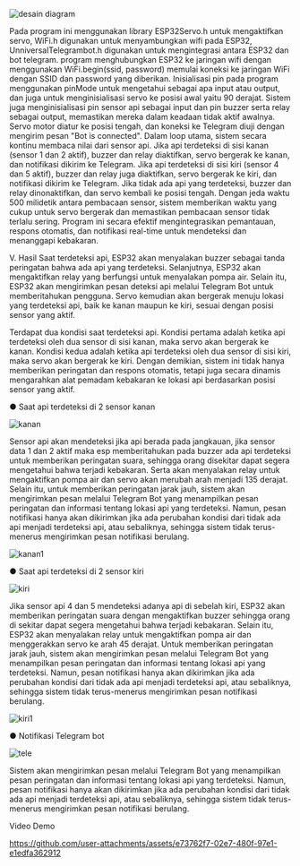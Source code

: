 ![desain diagram](https://github.com/user-attachments/assets/bfd46aa1-ad3b-4090-88e6-c9d90c129611)

Pada program ini menggunakan library ESP32Servo.h untuk mengaktifkan servo, WiFi.h digunakan untuk menyambungkan wifi pada ESP32, UnniversalTelegrambot.h digunakan untuk mengintegrasi antara ESP32 dan bot telegram. program menghubungkan ESP32 ke jaringan wifi dengan menggunakan WiFi.begin(ssid, password) memulai koneksi ke jaringan WiFi dengan SSID dan password yang diberikan. Inisialisasi pin pada program menggunakan pinMode untuk mengetahui sebagai apa input atau output, dan juga untuk menginisialisasi servo ke posisi awal yaitu 90 derajat. Sistem juga menginisialisasi pin sensor api sebagai input dan pin buzzer serta relay sebagai output, memastikan mereka dalam keadaan tidak aktif awalnya. Servo motor diatur ke posisi tengah, dan koneksi ke Telegram diuji dengan mengirim pesan "Bot is connected".
Dalam loop utama, sistem secara kontinu membaca nilai dari sensor api. Jika api terdeteksi di sisi kanan (sensor 1 dan 2 aktif), buzzer dan relay diaktifkan, servo bergerak ke kanan, dan notifikasi dikirim ke Telegram. Jika api terdeteksi di sisi kiri (sensor 4 dan 5 aktif), buzzer dan relay juga diaktifkan, servo bergerak ke kiri, dan notifikasi dikirim ke Telegram. Jika tidak ada api yang terdeteksi, buzzer dan relay dinonaktifkan, dan servo kembali ke posisi tengah. Dengan jeda waktu 500 milidetik antara pembacaan sensor, sistem memberikan waktu yang cukup untuk servo bergerak dan memastikan pembacaan sensor tidak terlalu sering. Program ini secara efektif mengintegrasikan pemantauan, respons otomatis, dan notifikasi real-time untuk mendeteksi dan menanggapi kebakaran.

V.	Hasil
Saat terdeteksi api, ESP32 akan menyalakan buzzer sebagai tanda peringatan bahwa ada api yang terdeteksi. Selanjutnya, ESP32 akan mengaktifkan relay yang berfungsi untuk menyalakan pompa air. Selain itu, ESP32 akan mengirimkan pesan deteksi api melalui Telegram Bot untuk memberitahukan pengguna. Servo kemudian akan bergerak menuju lokasi yang terdeteksi api, baik ke kanan maupun ke kiri, sesuai dengan posisi sensor yang aktif.

Terdapat dua kondisi saat terdeteksi api. Kondisi pertama adalah ketika api terdeteksi oleh dua sensor di sisi kanan, maka servo akan bergerak ke kanan. Kondisi kedua adalah ketika api terdeteksi oleh dua sensor di sisi kiri, maka servo akan bergerak ke kiri. Dengan demikian, sistem ini tidak hanya memberikan peringatan dan respons otomatis, tetapi juga secara dinamis mengarahkan alat pemadam kebakaran ke lokasi api berdasarkan posisi sensor yang aktif.

●	Saat api terdeteksi di 2 sensor kanan

![kanan](https://github.com/user-attachments/assets/d5e9576e-5676-41bf-b806-0df3fcff2abf)

 
Sensor api akan mendeteksi jika api berada pada jangkauan, jika sensor data 1 dan 2 aktif maka esp memberitahukan pada buzzer ada api terdeteksi untuk memberikan peringatan suara, sehingga orang disekitar dapat segera mengetahui bahwa terjadi kebakaran. Serta akan menyalakan relay untuk mengaktifkan pompa air dan servo akan merubah arah menjadi 135 derajat. Selain itu, untuk memberikan peringatan jarak jauh, sistem akan mengirimkan pesan melalui Telegram Bot yang menampilkan pesan peringatan dan informasi tentang lokasi api yang terdeteksi. Namun, pesan notifikasi hanya akan dikirimkan jika ada perubahan kondisi dari tidak ada api menjadi terdeteksi api, atau sebaliknya, sehingga sistem tidak terus-menerus mengirimkan pesan notifikasi berulang.

 ![kanan1](https://github.com/user-attachments/assets/6cd2a86b-6bf6-4158-a0c2-8ab17574f5c8)

●	Saat api terdeteksi di 2 sensor kiri

![kiri](https://github.com/user-attachments/assets/3eb6911a-aaa9-498b-87e2-5e55f629dd9a)


Jika sensor api 4 dan 5 mendeteksi adanya api di sebelah kiri, ESP32 akan memberikan peringatan suara dengan mengaktifkan buzzer sehingga orang di sekitar dapat segera mengetahui bahwa terjadi kebakaran. Selain itu, ESP32 akan menyalakan relay untuk mengaktifkan pompa air dan menggerakkan servo ke arah 45 derajat. Untuk memberikan peringatan jarak jauh, sistem akan mengirimkan pesan melalui Telegram Bot yang menampilkan pesan peringatan dan informasi tentang lokasi api yang terdeteksi. Namun, pesan notifikasi hanya akan dikirimkan jika ada perubahan kondisi dari tidak ada api menjadi terdeteksi api, atau sebaliknya, sehingga sistem tidak terus-menerus mengirimkan pesan notifikasi berulang.

![kiri1](https://github.com/user-attachments/assets/1b38dcaa-01fa-4e41-8291-d18ee71b3d41)


●	Notifikasi Telegram bot

![tele](https://github.com/user-attachments/assets/8425d560-723a-4023-b085-d1104c27293d)

  
Sistem akan mengirimkan pesan melalui Telegram Bot yang menampilkan pesan peringatan dan informasi tentang lokasi api yang terdeteksi. Namun, pesan notifikasi hanya akan dikirimkan jika ada perubahan kondisi dari tidak ada api menjadi terdeteksi api, atau sebaliknya, sehingga sistem tidak terus-menerus mengirimkan pesan notifikasi berulang.



Video Demo

https://github.com/user-attachments/assets/e73762f7-02e7-480f-97e1-e1edfa362912




